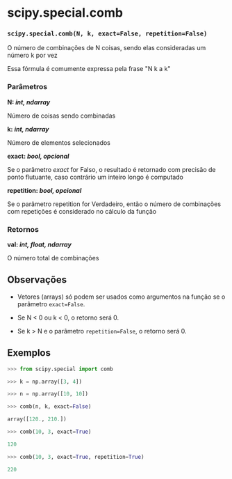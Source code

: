 # scipy.special.comb

### `scipy.special.comb(N, k, exact=False, repetition=False)`

O número de combinações de N coisas, sendo elas consideradas um número k por vez

Essa fórmula é comumente expressa pela frase "N k a k"

### Parâmetros

**N: *int, ndarray***

Número de coisas sendo combinadas

**k: *int, ndarray***

Número de elementos selecionados

**exact: *bool, opcional***

Se o parâmetro *exact* for Falso, o resultado é retornado com precisão de ponto flutuante, caso contrário um inteiro longo é computado

**repetition: *bool, opcional***

Se o parâmetro repetition for Verdadeiro, então o número de combinações com repetições é considerado no cálculo da função

### Retornos

**val: *int, float, ndarray***

O número total de combinações

## Observações



- Vetores (arrays) só podem ser usados como argumentos na função se o parâmetro `exact=False`.

- Se N < 0 ou k < 0, o retorno será 0.

- Se k > N e o parâmetro `repetition=False`, o retorno será 0.

## Exemplos

```python
>>> from scipy.special import comb

>>> k = np.array([3, 4])

>>> n = np.array([10, 10])

>>> comb(n, k, exact=False)

array([120., 210.])

>>> comb(10, 3, exact=True)

120

>>> comb(10, 3, exact=True, repetition=True)

220
```


